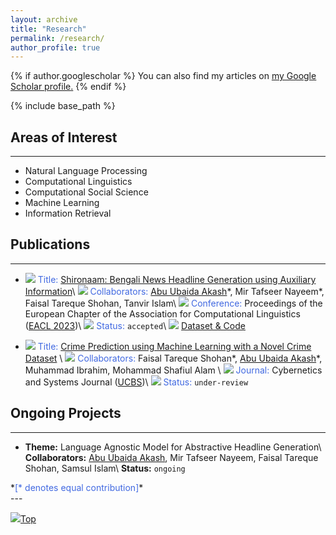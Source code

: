 ```yaml
---
layout: archive
title: "Research"
permalink: /research/
author_profile: true
---
```


{% if author.googlescholar %}
  You can also find my articles on <u><a href="{{author.googlescholar}}">my Google Scholar profile</a>.</u>
{% endif %}

{% include base_path %}

## Areas of Interest

---

* Natural Language Processing
* Computational Linguistics
* Computational Social Science
* Machine Learning
* Information Retrieval

## Publications

---

* <img src="https://img.icons8.com/color/20/null/document-header.png"/> <span style="color:RoyalBlue">Title:</span> [Shironaam: Bengali News Headline Generation using Auxiliary Information](https://www.researchgate.net/publication/368517708_Shironaam_Bengali_News_Headline_Generation_using_Auxiliary_Information)\\
<img src="https://img.icons8.com/ultraviolet/20/null/groups.png"/> <span style="color:RoyalBlue">Collaborators:</span> <ins>Abu Ubaida Akash</ins>\*, Mir Tafseer Nayeem\*, Faisal Tareque Shohan, Tanvir Islam\\
<img src="https://img.icons8.com/ultraviolet/20/null/performance.png"/> <span style="color:RoyalBlue">Conference:</span> Proceedings of the European Chapter of the Association for Computational Linguistics ([EACL 2023](https://2023.eacl.org/))\\
<img src="https://img.icons8.com/fluency/20/null/progress-indicator.png"/> <span style="color:RoyalBlue">Status:</span> `accepted`\\
<img src="https://abuubaida.github.io/images/pointer.png"/> [Dataset & Code](https://github.com/dialect-ai/BenHeadGen)


* <img src="https://img.icons8.com/color/20/null/document-header.png"/> <span style="color:RoyalBlue">Title:</span> [Crime Prediction using Machine Learning with a Novel Crime Dataset](https://arxiv.org/abs/2211.01551) \\
<img src="https://img.icons8.com/ultraviolet/20/null/groups.png"/> <span style="color:RoyalBlue">Collaborators:</span> Faisal Tareque Shohan\*, <ins>Abu Ubaida Akash</ins>\*, Muhammad Ibrahim, Mohammad Shafiul Alam \\
<img src="https://img.icons8.com/external-fauzidea-blue-fauzidea/20/null/external-journal-back-to-school-fauzidea-blue-fauzidea.png"/> <span style="color:RoyalBlue">Journal:</span> Cybernetics and Systems Journal ([UCBS](https://www.tandfonline.com/journals/ucbs20))\\
<img src="https://img.icons8.com/fluency/20/null/progress-indicator.png"/> <span style="color:RoyalBlue">Status:</span> `under-review`

## Ongoing Projects

---

<!-- Systems for automatically creating headlines might help editors come up with catchy titles that would draw readers or visitors. However, due to the lack of adequate parallel data for low-resource languages like Bengali and the lack of ideal methods to develop a system for headline generation using pre-trained language models, particularly for lengthy news articles, the performance of headline generation systems remains challenging. In order to overcome these difficulties, we offer a sizable dataset in Bengali and use our innovative approach to enhance the headlines that are created. -->

* **Theme:** Language Agnostic Model for Abstractive Headline Generation\\
**Collaborators:** <ins>Abu Ubaida Akash</ins>, Mir Tafseer Nayeem, Faisal Tareque Shohan, Samsul Islam\\
**Status:** `ongoing`

<!-- {% for post in site.research reversed %}
  {% include archive-single.html %}
{% endfor %} -->

<div style="text-align: right, font-style: italic">*<span style="color:RoyalBlue">[* denotes equal contribution]</span>*</div>
---

[<img src="https://img.icons8.com/emoji/24/000000/up-arrow-emoji.png"/>](https://abuubaida.github.io/research/#)[Top](https://abuubaida.github.io/research/#)